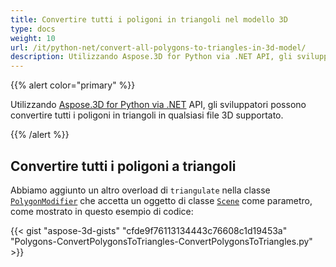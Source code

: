 ```yaml
---
title: Convertire tutti i poligoni in triangoli nel modello 3D
type: docs
weight: 10
url: /it/python-net/convert-all-polygons-to-triangles-in-3d-model/
description: Utilizzando Aspose.3D for Python via .NET API, gli sviluppatori possono convertire tutti i poligoni in triangoli in qualsiasi file 3D supportato.
---
```

{{% alert color="primary" %}}

Utilizzando [Aspose.3D for Python via .NET](http://products.aspose.com/3d/net) API, gli sviluppatori possono convertire tutti i poligoni in triangoli in qualsiasi file 3D supportato.

{{% /alert %}}
##  **Convertire tutti i poligoni a triangoli**
Abbiamo aggiunto un altro overload di `triangulate` nella classe [`PolygonModifier`](https://reference.aspose.com/3d/net/aspose.threed.entities/polygonmodifier) che accetta un oggetto di classe [`Scene`](https://reference.aspose.com/3d/net/aspose.threed/scene) come parametro, come mostrato in questo esempio di codice:

{{< gist "aspose-3d-gists" "cfde9f76113134443c76608c1d19453a" "Polygons-ConvertPolygonsToTriangles-ConvertPolygonsToTriangles.py" >}}
